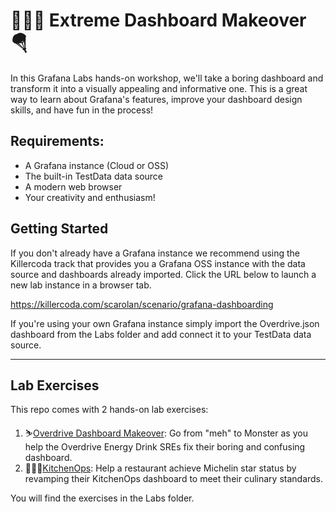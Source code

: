 # 🏄🏻‍♀️ Extreme Dashboard Makeover 🪂

In this Grafana Labs hands-on workshop, we'll take a boring dashboard and transform it into a visually appealing and informative one. This is a great way to learn about Grafana's features, improve your dashboard design skills, and have fun in the process!

## Requirements:
- A Grafana instance (Cloud or OSS)
- The built-in TestData data source
- A modern web browser
- Your creativity and enthusiasm!

## Getting Started
If you don't already have a Grafana instance we recommend using the Killercoda track that provides you a Grafana OSS instance with the data source and dashboards already imported. Click the URL below to launch a new lab instance in a browser tab.

https://killercoda.com/scarolan/scenario/grafana-dashboarding

If you're using your own Grafana instance simply import the Overdrive.json dashboard from the Labs folder and add connect it to your TestData data source.

---

## Lab Exercises

This repo comes with 2 hands-on lab exercises:

1. ⛷️[Overdrive Dashboard Makeover](./Labs/01_ExtremeDashboard.md): Go from "meh" to Monster as you help the Overdrive Energy Drink SREs fix their boring and confusing dashboard.
2. 👨🏻‍🍳[KitchenOps](./Labs/02_KitchenOps.md): Help a restaurant achieve Michelin star status by revamping their KitchenOps dashboard to meet their culinary standards.

You will find the exercises in the Labs folder. 